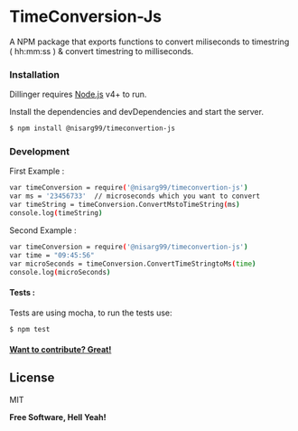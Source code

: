 

# TimeConversion-Js


A NPM package that exports functions to convert miliseconds to timestring ( hh:mm:ss ) & convert timestring to 
milliseconds.


### Installation

Dillinger requires [Node.js](https://nodejs.org/) v4+ to run.

Install the dependencies and devDependencies and start the server.

```sh
$ npm install @nisarg99/timeconvertion-js
```


### Development

First Example :
```sh
var timeConversion = require('@nisarg99/timeconvertion-js')
var ms = '23456733'  // microseconds which you want to convert
var timeString = timeConversion.ConvertMstoTimeString(ms)
console.log(timeString)

```

Second Example :
```sh
var timeConversion = require('@nisarg99/timeconvertion-js')
var time = "09:45:56"
var microSeconds = timeConversion.ConvertTimeStringtoMs(time)
console.log(microSeconds)
```

#### Tests :
Tests are using mocha, to run the tests use:

```sh
$ npm test
```

#### [Want to contribute? Great!](https://github.com/Nisarg43/TimeConversion-Js)


License
----

MIT


**Free Software, Hell Yeah!**

[//]: # (These are reference links used in the body of this note and get stripped out when the markdown processor does its job. There is no need to format nicely because it shouldn't be seen. Thanks SO - http://stackoverflow.com/questions/4823468/store-comments-in-markdown-syntax)


   [dill]: <https://github.com/joemccann/dillinger>
   [git-repo-url]: <https://github.com/joemccann/dillinger.git>
   [john gruber]: <http://daringfireball.net>
   [df1]: <http://daringfireball.net/projects/markdown/>
   [markdown-it]: <https://github.com/markdown-it/markdown-it>
   [Ace Editor]: <http://ace.ajax.org>
   [node.js]: <http://nodejs.org>
   [Twitter Bootstrap]: <http://twitter.github.com/bootstrap/>
   [jQuery]: <http://jquery.com>
   [@tjholowaychuk]: <http://twitter.com/tjholowaychuk>
   [express]: <http://expressjs.com>
   [AngularJS]: <http://angularjs.org>
   [Gulp]: <http://gulpjs.com>

   [PlDb]: <https://github.com/joemccann/dillinger/tree/master/plugins/dropbox/README.md>
   [PlGh]: <https://github.com/joemccann/dillinger/tree/master/plugins/github/README.md>
   [PlGd]: <https://github.com/joemccann/dillinger/tree/master/plugins/googledrive/README.md>
   [PlOd]: <https://github.com/joemccann/dillinger/tree/master/plugins/onedrive/README.md>
   [PlMe]: <https://github.com/joemccann/dillinger/tree/master/plugins/medium/README.md>
   [PlGa]: <https://github.com/RahulHP/dillinger/blob/master/plugins/googleanalytics/README.md>
